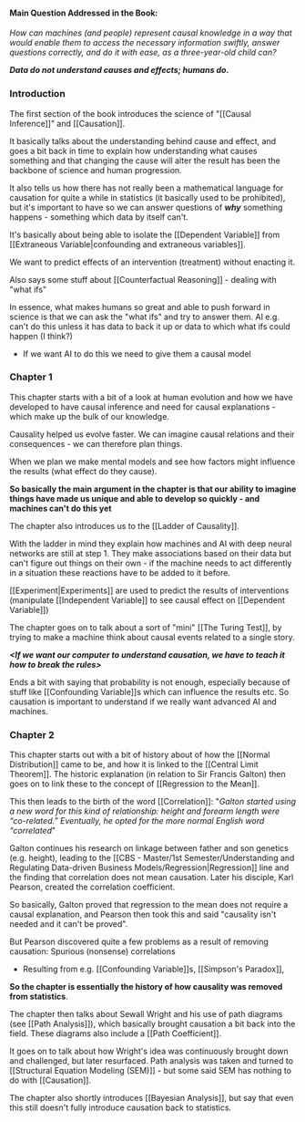 #### Main Question Addressed in the Book:
*How can machines (and people) represent causal knowledge in a way that would enable them to access the necessary information swiftly, answer questions correctly, and do it with ease, as a three-year-old child can?*

***Data do not understand causes and effects; humans do.***

### Introduction
The first section of the book introduces the science of "[[Causal Inference]]" and [[Causation]].

It basically talks about the understanding behind cause and effect, and goes a bit back in time to explain how understanding what causes something and that changing the cause will alter the result has been the backbone of science and human progression. 

It also tells us how there has not really been a mathematical language for causation for quite a while in statistics (it basically used to be prohibited), but it's important to have so we can answer questions of ***why*** something happens - something which data by itself can't. 

It's basically about being able to isolate the [[Dependent Variable]] from [[Extraneous Variable|confounding and extraneous variables]]. 

We want to predict effects of an intervention (treatment) without enacting it.

Also says some stuff about [[Counterfactual Reasoning]] - dealing with "what ifs"

In essence, what makes humans so great and able to push forward in science is that we can ask the "what ifs" and try to answer them. AI e.g. can't do this unless it has data to back it up or data to which what ifs could happen (I think?)
- If we want AI to do this we need to give them a causal model

### Chapter 1
This chapter starts with a bit of a look at human evolution and how we have developed to have causal inference and need for causal explanations - which make up the bulk of our knowledge.

Causality helped us evolve faster. We can imagine causal relations and their consequences - we can therefore plan things.

When we plan we make mental models and see how factors might influence the results (what effect do they cause).

**So basically the main argument in the chapter is that our ability to imagine things have made us unique and able to develop so quickly - and machines can't do this yet**

The chapter also introduces us to the [[Ladder of Causality]]. 

With the ladder in mind they explain how machines and AI with deep neural networks are still at step 1. They make associations based on their data but can't figure out things on their own - if the machine needs to act differently in a situation these reactions have to be added to it before.

[[Experiment|Experiments]] are used to predict the results of interventions (manipulate [[Independent Variable]] to see causal effect on [[Dependent Variable]])

The chapter goes on to talk about a sort of "mini" [[The Turing Test]], by trying to make a machine think about causal events related to a single story. 

***<If we want our computer to understand causation, we have to teach it how to break the rules>***

Ends a bit with saying that probability is not enough, especially because of stuff like [[Confounding Variable]]s which can influence the results etc. So causation is important to understand if we really want advanced AI and machines.

### Chapter 2
This chapter starts out with a bit of history about of how the [[Normal Distribution]] came to be, and how it is linked to the [[Central Limit Theorem]]. The historic explanation (in relation to Sir Francis Galton) then goes on to link these to the concept of [[Regression to the Mean]].

This then leads to the birth of the word [[Correlation]]: "*Galton started using a new word for this kind of relationship: height and forearm length were “co-related.” Eventually, he opted for the more normal English word “correlated*"

Galton continues his research on linkage between father and son genetics (e.g. height), leading to the [[CBS - Master/1st Semester/Understanding and Regulating Data-driven Business Models/Regression|Regression]] line and the finding that correlation does not mean causation. Later his disciple, Karl Pearson, created the correlation coefficient.

So basically, Galton proved that regression to the mean does not require a causal explanation, and Pearson then took this and said "causality isn't needed and it can't be proved".

But Pearson discovered quite a few problems as a result of removing causation: Spurious (nonsense) correlations
- Resulting from e.g. [[Confounding Variable]]s, [[Simpson's Paradox]], 

**So the chapter is essentially the history of how causality was removed from statistics**.

The chapter then talks about Sewall Wright and his use of path diagrams (see [[Path Analysis]]), which basically brought causation a bit back into the field. These diagrams also include a [[Path Coefficient]].

It goes on to talk about how Wright's idea was continuously brought down and challenged, but later resurfaced. Path analysis was taken and turned to [[Structural Equation Modeling (SEM)]] - but some said SEM has nothing to do with [[Causation]]. 

The chapter also shortly introduces [[Bayesian Analysis]], but say that even this still doesn't fully introduce causation back to statistics. 



